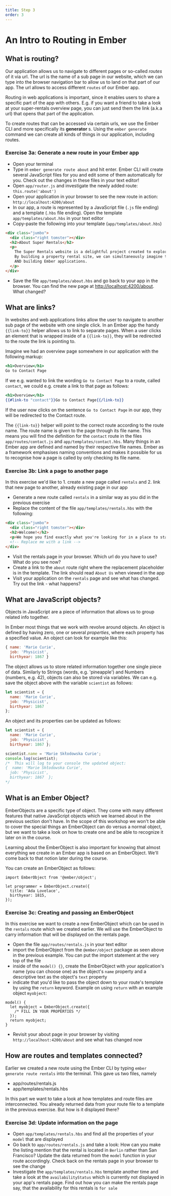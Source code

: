 ```yaml
---
title: Step 3
order: 3
---
```


# An Intro to Routing in Ember

## What is routing?

Our application allows us to navigate to different pages or so-called _routes_ of it via url. The url is the name of a sub page in our website, which we can type into the browser navigation bar to allow us to land on that part of our app. The url allows to access different `routes` of our Ember app.

Routing in web applications is important, since it enables users to share a specific part of the app with others. E.g. if you want a friend to take a look at your super-rentals overview page, you can just send them the link (a.k.a url) that opens that part of the application.

To create routes that can be accessed via certain urls, we use the Ember CLI and more specifically its **generator** s. Using the `ember generate` command we can create all kinds of things in our application, including routes.


### Exercise 3a: Generate a new route in your Ember app

- Open your terminal
- Type in `ember generate route about` and hit enter. Ember CLI will create several JavaScript files for you and edit some of them automatically for you. Check out the changes in these files in your text editor!
- Open `app/router.js` and investigate the newly added route: `this.route('about')`
- Open your application in your browser to see the new route in action: `http://localhost:4200/about`
- In our app, a route is represented by a JavaScript file (`.js` file ending) and a template (`.hbs` file ending). Open the template `app/templates/about.hbs` in your text editor
- Copy-paste the following into your template (`app/templates/about.hbs`)

```html
<div class="jumbo">
  <div class="right tomster"></div>
  <h2>About Super Rentals</h2>
  <p>
    The Super Rentals website is a delightful project created to explore Ember.
    By building a property rental site, we can simultaneously imagine traveling
    AND building Ember applications.
  </p>
</div>
```

- Save the file `app/templates/about.hbs` and go back to your app in the browser. You can find the new page at [http://localhost:4200/about](http://localhost:4200/about). What changed?

## What are links?

In websites and web applications links allow the user to navigate to another sub page of the website with one single click. In an Ember app the handy `{{link-to}}` helper allows us to link to separate pages. When a user clicks an element that is wrapped inside of a `{{link-to}}`, they will be redirected to the route the link is pointing to.

Imagine we had an overview page somewhere in our application with the following markup:

```hbs
<h1>Overview</h1>
Go to Contact Page
```

If we e.g. wanted to link the wording `Go to Contact Page` to a route, called `contact`, we could e.g. create a link to that page as follows:

```hbs
<h1>Overview</h1>
{{#link-to "contact"}}Go to Contact Page{{/link-to}}
```


If the user now clicks on the sentence `Go to Contact Page` in our app, they will be redirected to the Contact route.

The `{{link-to}}` helper will point to the correct route according to the route name. The route name is given to the page through its file name. This means you will find the definition for the `contact` route in the files `app/routes/contact.js` and `app/templates/contact.hbs`. Many things in an Ember app are defined and named by their respective file names. Ember as a framework emphasises naming conventions and makes it possible for us to recognise how a page is called by only checking its file name.


### Exercise 3b: Link a page to another page

In this exercise we'd like to 1. create a new page called `rentals` and 2. link that new page to another, already existing page in our app

- Generate a new route called `rentals` in a similar way as you did in the previous exercise
- Replace the content of the file `app/templates/rentals.hbs` with the following:

```html
<div class="jumbo">
  <div class="right tomster"></div>
  <h2>Welcome!</h2>
  <p>We hope you find exactly what you're looking for in a place to stay.</p>
  <!-- Replace me with a link -->
</div>
```

- Visit the rentals page in your browser. Which url do you have to use? What do you see now?
- Create a link to the `about` route right where the replacement placeholder is in the template. The link should read `About Us` when viewed in the app
- Visit your application on the `rentals` page and see what has changed. Try out the link - what happens?


## What are JavaScript objects?

Objects in JavaScript are a piece of information that allows us to group related info together.


In Ember most things that we work with revolve around objects. An object is defined by having zero, one or several _properties_, where each property has a specified value. An object can look for example like this:


```js
{ name: 'Marie Curie',
  job: 'Physicist',
  birthyear: 1867 }
```

The object allows us to store related information together one single piece of data. Similarly to Strings (words, e.g. 'pineapple') and Numbers (numbers, e.g. 42), objects can also be stored via variables. We can e.g. save the object above with the variable `scientist` as follows:


```js
let scientist = {
  name: 'Marie Curie',
  job: 'Physicist',
  birthyear: 1867
};
```


An object and its properties can be updated as follows:

```js
let scientist = {
  name: 'Marie Curie',
  job: 'Physicist',
  birthyear: 1867 };

scientist.name = 'Marie Skłodowska Curie';
console.log(scientist);
/*  This will log to your console the updated object:
{  name: 'Marie Skłodowska Curie',
  job: 'Physicist',
  birthyear: 1867  };
*/

```

## What is an Ember Object?

EmberObjects are a specific type of object. They come with many different features that native JavaScript objects which we learned about in the previous section don't have. In the scope of this workshop we won't be able to cover the special things an EmberObject can do versus a normal object, but we want to take a look on how to create one and be able to recognize it later on in the course.

Learning about the EmberObject is also important for knowing that almost everything we create in an Ember app is based on an EmberObject. We'll come back to that notion later during the course.

You can create an EmberObject as follows:


```
import EmberObject from '@ember/object';

let programmer = EmberObject.create({
  title: 'Ada Lovelace',
  birthyear: 1815,
});

```


### Exercise 3c: Creating and passing an EmberObject

In this exercise we want to create a new EmberObject which can be used in the `rentals` route which we created earlier. We will use the EmberObject to carry information that will be displayed on the rentals page.

- Open the file `app/routes/rentals.js` in your text editor
- import the EmberObject from the `@ember/object` package as seen above in the previous example. You can put the import statement at the very top of the file
- inside of the `model() {}`, create the EmberObject with your application's name (you can choose one) as the object's `name` property and a descriptive text as the object's `text` property
- indicate that you'd like to pass the object down to your route's template by using the `return` keyword. Example on using `return` with an example object `myobject`:

```
model() {
  let myobject = EmberObject.create({
    /* FILL IN YOUR PROPERTIES */
  });
  return myobject;
}

```

- Revisit your about page in your browser by visiting `http://localhost:4200/about` and see what has changed now


## How are routes and templates connected?

Earlier we created a new route using the Ember CLI by typing `ember generate route rentals` into the terminal. This gave us two files, namely

- app/routes/rentals.js
- app/templates/rentals.hbs

In this part we want to take a look at how templates and route files are interconnected. You already returned data from your route file to a template in the previous exercise. But how is it displayed there?

### Exercise 3d: Update information on the page

- Open `app/templates/rentals.hbs` and find all the properties of your `model` that are displayed
- Go back to `app/routes/rentals.js` and take a look: How can you make the listing mention that the rental is located in `Berlin` rather than San Francisco? Update the data returned from the `model` function in your route accordingly. Check back on the rentals page in your browser to see the change
- Investigate the `app/templates/rentals.hbs` template another time and take a look at the `availabilityStatus` which is currently not displayed in your app's rentals page. Find out how you can make the rentals page say, that the availability for this rentals is `for sale`
